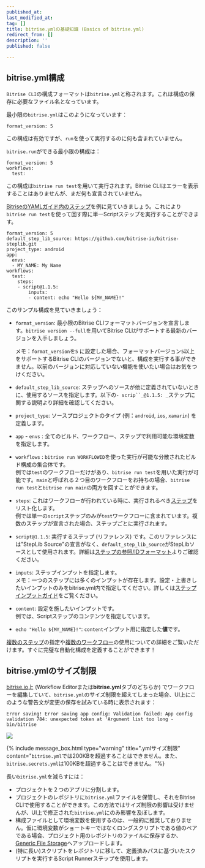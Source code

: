 ```yaml
---
published_at:
last_modified_at:
tag: []
title: bitrise.ymlの基礎知識 (Basics of bitrise.yml)
redirect_from: []
description: ''
published: false

---
```

## bitrise.yml構成

`Bitrise CLI`の構成フォーマットは`bitrise.yml`と称されます。これは構成の保存に必要なファイル名となっています。

最小限の`bitrise.yml`はこのようになっています：

    format_version: 5

この構成は有効ですが、`run`を使って実行するのに何も含まれていません。

`bitrise.run`ができる最小限の構成は：

    format_version: 5
    workflows:
      test:

この構成は`bitrise run test`を用いて実行されます。Bitrise CLIはエラーを表示することはありませんが、まだ何も宣言されていません。

[BitriseのYAMLガイド内のステップ](/jp/bitrise-cli/steps/#what-is-a-step)を例に見ていきましょう。これにより`bitrise run test`を使って回す際に単一Scriptステップを実行することができます。

    format_version: 5
    default_step_lib_source: https://github.com/bitrise-io/bitrise-steplib.git
    project_type: android
    app:
      envs:
      - MY_NAME: My Name
    workflows:
      test:
        steps:
        - script@1.1.5:
            inputs:
            - content: echo "Hello ${MY_NAME}!"

このサンプル構成を見ていきましょう：

* `format_version`: 最小限のBitrise CLIフォーマットバージョンを宣言します。`bitrise version --full`を用いてBitrise CLIがサポートする最新のバージョンを入手しましょう。

  メモ：`format_version`を`5` に設定した場合、フォーマットバージョン`5`以上をサポートするBitrise CLIのバージョンでないと、構成を実行する事ができません。以前のバージョンに対応していない機能を使いたい場合はお気をつけください。
* `default_step_lib_source`: ステップへのソースが他に定義されていないときに、使用するソースを指定します。以下の`- scrip``_@1.1.5: _`ステップに関する説明より詳細を確認してください。
* `project_type`: ソースプロジェクトのタイプ (例：`android`, `ios`, `xamarin`) を定義します。
* `app` - `envs` : 全てのビルド、ワークフロー、ステップで利用可能な環境変数を指定します。
* `workflows` : `bitrise run WORKFLOWID`を使った実行が可能な分散されたビルド構成の集合体です。  
  例では`test`のワークフローだけがあり、`bitrise run test`を用いた実行が可能です。`main`と呼ばれる２つ目のワークフローをお持ちの場合、`bitrise run test`と`bitrise run main`の両方を回すことができます。
* `steps`: これはワークフローが行われている時に、実行されるべき[ステップ](/jp/bitrise-cli/steps/)をリスト化します。  
  例では単一の`script`ステップのみが`test`ワークフローに含まれています。複数のステップが宣言された場合、ステップごとに実行されます。
* `script@1.1.5`: 実行するステップ (リファレンス) です。このリファレンスには"StepLib Source"の宣言がなく、`default_step_lib_source`がStepLibソースとして使用されます。詳細は[ステップの参照/IDフォーマット]()よりご確認ください。
* `inputs`: ステップインプットを指定します。  
  メモ：一つのステップには多くのインプットが存在します。設定・上書きしたいインプットのみをbitrise.yml内で指定してください。詳しくは[ステップインプットガイド](/jp/bitrise-cli/step-inputs/)をご覧ください。
* `content`: 設定を施したいインプットです。  
  例では、Scriptステップのコンテンツを指定しています。
* `echo "Hello ${MY_NAME}!"`: `content`インプット用に指定した**値**です。

[複数のステップ](/jp/bitrise-cli/steps/)の指定や[複数のワークフロー](/jp/bitrise-cli/workflows/)の使用についての詳細をご覧いただけます。すぐに完璧な自動化構成を定義することができます！

## bitrise.ymlのサイズ制限

[bitrise.io](https://www.bitrise.io/)上 (Workflow Editorまたは**bitrise.yml**タブのどちらか) でワークフローを編集していて、`bitrise.yml`のサイズ制限を超えてしまった場合、UI上にこのような警告文が変更の保存を試みている時に表示されます：

    Error saving! Error saving app config: Validation failed: App config validation 784: unexpected token at 'Argument list too long - bin/bitrise

![](/img/yml-size-limit.png)

{% include message_box.html type="warning" title=".ymlサイズ制限" content="`bitrise.yml`では200KBを超過することはできません。また、`bitrise.secrets.yml`は100KBを超過することはできません。"%}

長い`bitrise.yml`を減らすには：

* プロジェクトを２つのアプリに分割します。
* プロジェクトのレポジトリに`bitrise.yml`ファイルを保管し、それをBitrise CLIで使用することができます。この方法ではサイズ制限の影響は受けませんが、UI上で修正された`bitrise.yml`にのみ影響を及ぼします。
* 構成ファイルとして環境変数を使用するのは、一般的に推奨しておりません。仮に環境変数がショートキーではなくロングスクリプトである値のペアである場合、プロジェクト用のレポジトリのファイルに保存するか、[Generic File Storage](/tutorials/how-to-use-the-generic-file-storage/#uploading-files-to-generic-file-storage-on-bitriseio)へアップロードします。
* (特に長い)スクリプトをレポジトリに移して、定義済みパスに基づいたスクリプトを実行するScript Runnerステップを使用します。